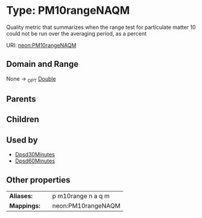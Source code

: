 
# Type: PM10rangeNAQM


Quality metric that summarizes when the range test for particulate matter 10 could not be run over the averaging period, as a percent

URI: [neon:PM10rangeNAQM](https://data.neonscience.org/PM10rangeNAQM)


## Domain and Range

None ->  <sub>OPT</sub> [Double](types/Double.md)

## Parents


## Children


## Used by

 * [Dpsd30Minutes](Dpsd30Minutes.md)
 * [Dpsd60Minutes](Dpsd60Minutes.md)

## Other properties

|  |  |  |
| --- | --- | --- |
| **Aliases:** | | p m10range n a q m |
| **Mappings:** | | neon:PM10rangeNAQM |

